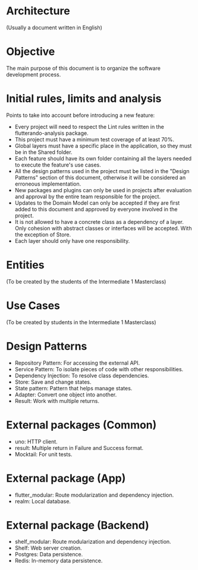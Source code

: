 # Architecture

(Usually a document written in English)

# Objective

The main purpose of this document is to organize the software development process.

# Initial rules, limits and analysis

Points to take into account before introducing a new feature:

- Every project will need to respect the Lint rules written in the flutterando-analysis package.
- This project must have a minimum test coverage of at least 70%.
- Global layers must have a specific place in the application, so they must be in the Shared folder.
- Each feature should have its own folder containing all the layers needed to execute the feature's use cases.
- All the design patterns used in the project must be listed in the "Design Patterns" section of this document, otherwise it will be considered an erroneous implementation.
- New packages and plugins can only be used in projects after evaluation and approval by the entire team responsible for the project.
- Updates to the Domain Model can only be accepted if they are first added to this document and approved by everyone involved in the project.
- It is not allowed to have a concrete class as a dependency of a layer. Only cohesion with abstract classes or interfaces will be accepted. With the exception of Store.
- Each layer should only have one responsibility.



# Entities

(To be created by the students of the Intermediate 1 Masterclass)

# Use Cases

(To be created by students in the Intermediate 1 Masterclass)


# Design Patterns

- Repository Pattern: For accessing the external API.
- Service Pattern: To isolate pieces of code with other responsibilities.
- Dependency Injection: To resolve class dependencies.
- Store: Save and change states.
- State pattern: Pattern that helps manage states.
- Adapter: Convert one object into another.
- Result: Work with multiple returns.


# External packages (Common)

- uno: HTTP client.
- result: Multiple return in Failure and Success format.
- Mocktail: For unit tests.


# External package (App)

- flutter_modular: Route modularization and dependency injection.
- realm: Local database.

# External package (Backend)

- shelf_modular: Route modularization and dependency injection.
- Shelf: Web server creation.
- Postgres: Data persistence.
- Redis: In-memory data persistence.

